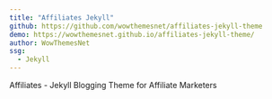 ```yaml
---
title: "Affiliates Jekyll"
github: https://github.com/wowthemesnet/affiliates-jekyll-theme
demo: https://wowthemesnet.github.io/affiliates-jekyll-theme/
author: WowThemesNet
ssg:
  - Jekyll
---
```


Affiliates - Jekyll Blogging Theme for Affiliate Marketers
